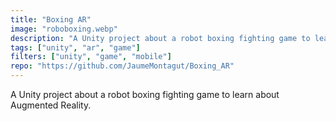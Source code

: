 ```yaml
---
title: "Boxing AR"
image: "roboboxing.webp"
description: "A Unity project about a robot boxing fighting game to learn about Augmented Reality"
tags: ["unity", "ar", "game"]
filters: ["unity", "game", "mobile"]
repo: "https://github.com/JaumeMontagut/Boxing_AR"
---
```

A Unity project about a robot boxing fighting game to learn about Augmented Reality.
